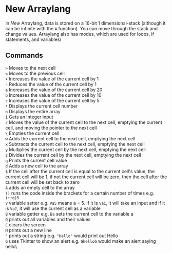 # New Arraylang
In *New* Arraylang, data is stored on a 16-bit 1 dimensional-stack (although it can be infinite with the `A` function). You can move through the stack and change values. Arraylang also has modes, which are used for loops, if statements, and variables\

## Commands
`>` Moves to the next cell\
`<` Moves to the previous cell\
`+` Increases the value of the current cell by 1\
`-` Reduces the value of the current cell by 1\
`a` Increases the value of the current cell by 20\
`b` Increases the value of the current cell by 10\
`c` Increases the value of the current cell by 5\
`*` Displays the current cell number\
`o` Displays the entire array\
`i` Gets an integer input\
`/` Moves the value of the current cell to the next cell, emptying the current cell, and moving the pointer to the next cell\
`\` Empties the current cell\
`w` Adds the current cell to the next cell, emptying the next cell\
`x` Subtracts the current cell to the next cell, emptying the next cell\
`y` Multiplies the current cell by the next cell, emptying the next cell\
`z` Divides the current cell by the next cell, emptying the next cell\
`q` Prints the current cell value\
`d` Adds a new cell to the array\
`$` If the cell after the current cell is equal to the current cell's value, the current cell will be 1, if not the current cell will be zero, then the cell after the current cell will be set back to zero\
`A` adds an empty cell to the array\
`()` runs the code inside the brackets for a certain number of times e.g. `(++q)5`\
`V` variable setter e.g. `Va5` means a = 5. If it is `Vai`, it will take an input and if it is `Va?`, it will use the current cell as a variable\
`B` variable getter e.g. `Ba` sets the current cell to the variable a\
`Q` prints out all variables and their values\
`C` clears the screen\
`N` prints out a new line\
`"` prints out a string e.g. `"Hello"` would print out Hello\
`G` uses Tkinter to show an alert e.g. `GhelloG` would make an alert saying hello\